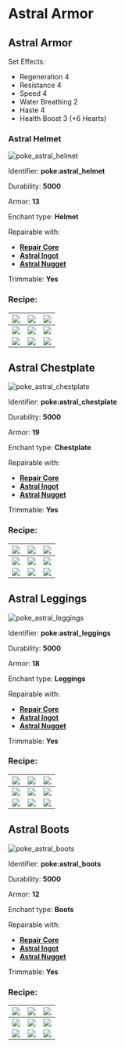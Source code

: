 # Astral Armor

## Astral Armor

Set Effects:

* Regeneration 4
* Resistance 4
* Speed 4
* Water Breathing 2
* Haste 4
* Health Boost 3 (+6 Hearts)

### Astral Helmet

![poke\_astral\_helmet](https://github.com/ItsMePok/PFE/assets/136857747/87e3572c-1953-4357-b4f1-30e7106484ba)

Identifier: **poke:astral\_helmet**

Durability: **5000**

Armor: **13**

Enchant type: **Helmet**

Repairable with:

* [**Repair Core**](https://pfewiki.gitbook.io/home/items/cores/repair-core)
* [**Astral Ingot**](https://pfewiki.gitbook.io/home/items/ingots/astral-ingot)
* [**Astral Nugget**](https://pfewiki.gitbook.io/home/items/nuggets/astral-nugget)

Trimmable: **Yes**

### Recipe:

| [![](https://github.com/user-attachments/assets/5e41a445-9d9f-416f-9d35-09653dbfa8f9)](https://pfewiki.gitbook.io/home/blocks/ore-blocks/astral-block)  | [![](https://github.com/user-attachments/assets/5e41a445-9d9f-416f-9d35-09653dbfa8f9)](https://pfewiki.gitbook.io/home/blocks/ore-blocks/astral-block)   | [![](https://github.com/user-attachments/assets/5e41a445-9d9f-416f-9d35-09653dbfa8f9)](https://pfewiki.gitbook.io/home/blocks/ore-blocks/astral-block)      |
| ------------------------------------------------------------------------------------------------------------------------------------------------------- | -------------------------------------------------------------------------------------------------------------------------------------------------------- | ----------------------------------------------------------------------------------------------------------------------------------------------------------- |
| [![](https://github.com/user-attachments/assets/5e41a445-9d9f-416f-9d35-09653dbfa8f9)](https://pfewiki.gitbook.io/home/blocks/ore-blocks/astral-block)  | [![](https://github.com/ItsMePok/PFE/assets/136857747/31a3075a-f2ec-4825-8333-e93509fcc6ca)](https://github.com/ItsMePok/PFE/wiki/Platinum-Upgrade-Core) | [![](https://github.com/user-attachments/assets/5e41a445-9d9f-416f-9d35-09653dbfa8f9)](https://pfewiki.gitbook.io/home/blocks/ore-blocks/astral-block)      |
| [![](https://github.com/user-attachments/assets/90856747-3fc2-4852-a002-7dcab3da95e8)](https://github.com/ItsMePok/PFE/wiki/Galaxy-Armor#galaxy-helmet) | [![](https://github.com/user-attachments/assets/5e41a445-9d9f-416f-9d35-09653dbfa8f9)](https://pfewiki.gitbook.io/home/blocks/ore-blocks/astral-block)   | [![](https://github.com/ItsMePok/PFE/assets/136857747/da27f44c-2b36-4321-bc05-be1c763fe703)](https://github.com/ItsMePok/PFE/wiki/Medic-Armor#medic-helmet) |

## Astral Chestplate

![poke\_astral\_chestplate](https://github.com/ItsMePok/PFE/assets/136857747/7688b9f6-2513-416a-a871-8a7920a2a20e)

Identifier: **poke:astral\_chestplate**

Durability: **5000**

Armor: **19**

Enchant type: **Chestplate**

Repairable with:

* [**Repair Core**](https://pfewiki.gitbook.io/home/items/cores/repair-core)
* [**Astral Ingot**](https://pfewiki.gitbook.io/home/items/ingots/astral-ingot)
* [**Astral Nugget**](https://pfewiki.gitbook.io/home/items/nuggets/astral-nugget)

Trimmable: **Yes**

### Recipe:

| [![](https://github.com/user-attachments/assets/5e41a445-9d9f-416f-9d35-09653dbfa8f9)](https://pfewiki.gitbook.io/home/blocks/ore-blocks/astral-block)      | [![](https://github.com/user-attachments/assets/5e41a445-9d9f-416f-9d35-09653dbfa8f9)](https://pfewiki.gitbook.io/home/blocks/ore-blocks/astral-block)   | [![](https://github.com/user-attachments/assets/5e41a445-9d9f-416f-9d35-09653dbfa8f9)](https://pfewiki.gitbook.io/home/blocks/ore-blocks/astral-block)          |
| ----------------------------------------------------------------------------------------------------------------------------------------------------------- | -------------------------------------------------------------------------------------------------------------------------------------------------------- | --------------------------------------------------------------------------------------------------------------------------------------------------------------- |
| [![](https://github.com/user-attachments/assets/5e41a445-9d9f-416f-9d35-09653dbfa8f9)](https://pfewiki.gitbook.io/home/blocks/ore-blocks/astral-block)      | [![](https://github.com/ItsMePok/PFE/assets/136857747/31a3075a-f2ec-4825-8333-e93509fcc6ca)](https://github.com/ItsMePok/PFE/wiki/Platinum-Upgrade-Core) | [![](https://github.com/user-attachments/assets/5e41a445-9d9f-416f-9d35-09653dbfa8f9)](https://pfewiki.gitbook.io/home/blocks/ore-blocks/astral-block)          |
| [![](https://github.com/user-attachments/assets/5435a5db-3cc2-4037-b872-669d2590aa1a)](https://github.com/ItsMePok/PFE/wiki/Galaxy-Armor#galaxy-chestplate) | [![](https://github.com/user-attachments/assets/5e41a445-9d9f-416f-9d35-09653dbfa8f9)](https://pfewiki.gitbook.io/home/blocks/ore-blocks/astral-block)   | [![](https://github.com/ItsMePok/PFE/assets/136857747/87cc902d-a460-4a91-8792-f2f91ca93911)](https://github.com/ItsMePok/PFE/wiki/Medic-Armor#medic-chestplate) |

## Astral Leggings

![poke\_astral\_leggings](https://github.com/ItsMePok/PFE/assets/136857747/ad7cbc6a-2a62-4267-bc53-0d60d72ac3e6)

Identifier: **poke:astral\_leggings**

Durability: **5000**

Armor: **18**

Enchant type: **Leggings**

Repairable with:

* [**Repair Core**](https://pfewiki.gitbook.io/home/items/cores/repair-core)
* [**Astral Ingot**](https://pfewiki.gitbook.io/home/items/ingots/astral-ingot)
* [**Astral Nugget**](https://pfewiki.gitbook.io/home/items/nuggets/astral-nugget)

Trimmable: **Yes**

### Recipe:

| [![](https://github.com/user-attachments/assets/5e41a445-9d9f-416f-9d35-09653dbfa8f9)](https://pfewiki.gitbook.io/home/blocks/ore-blocks/astral-block)    | [![](https://github.com/user-attachments/assets/5e41a445-9d9f-416f-9d35-09653dbfa8f9)](https://pfewiki.gitbook.io/home/blocks/ore-blocks/astral-block)   | [![](https://github.com/user-attachments/assets/5e41a445-9d9f-416f-9d35-09653dbfa8f9)](https://pfewiki.gitbook.io/home/blocks/ore-blocks/astral-block)        |
| --------------------------------------------------------------------------------------------------------------------------------------------------------- | -------------------------------------------------------------------------------------------------------------------------------------------------------- | ------------------------------------------------------------------------------------------------------------------------------------------------------------- |
| [![](https://github.com/user-attachments/assets/5e41a445-9d9f-416f-9d35-09653dbfa8f9)](https://pfewiki.gitbook.io/home/blocks/ore-blocks/astral-block)    | [![](https://github.com/ItsMePok/PFE/assets/136857747/31a3075a-f2ec-4825-8333-e93509fcc6ca)](https://github.com/ItsMePok/PFE/wiki/Platinum-Upgrade-Core) | [![](https://github.com/user-attachments/assets/5e41a445-9d9f-416f-9d35-09653dbfa8f9)](https://pfewiki.gitbook.io/home/blocks/ore-blocks/astral-block)        |
| [![](https://github.com/user-attachments/assets/b87ee6aa-655e-4e46-b6b4-8799e2d8ec7a)](https://github.com/ItsMePok/PFE/wiki/Galaxy-Armor#galaxy-leggings) | [![](https://github.com/user-attachments/assets/5e41a445-9d9f-416f-9d35-09653dbfa8f9)](https://pfewiki.gitbook.io/home/blocks/ore-blocks/astral-block)   | [![](https://github.com/ItsMePok/PFE/assets/136857747/891f0917-cfcc-4d57-9fc3-1d593c296faa)](https://github.com/ItsMePok/PFE/wiki/Medic-Armor#medic-leggings) |

## Astral Boots

![poke\_astral\_boots](https://github.com/ItsMePok/PFE/assets/136857747/50abc0f0-1e5d-4077-932e-299f3eefbb2f)

Identifier: **poke:astral\_boots**

Durability: **5000**

Armor: **12**

Enchant type: **Boots**

Repairable with:

* [**Repair Core**](https://pfewiki.gitbook.io/home/items/cores/repair-core)
* [**Astral Ingot**](https://pfewiki.gitbook.io/home/items/ingots/astral-ingot)
* [**Astral Nugget**](https://pfewiki.gitbook.io/home/items/nuggets/astral-nugget)

Trimmable: **Yes**

### Recipe:

| [![](https://github.com/user-attachments/assets/5e41a445-9d9f-416f-9d35-09653dbfa8f9)](https://pfewiki.gitbook.io/home/blocks/ore-blocks/astral-block) | [![](https://github.com/user-attachments/assets/5e41a445-9d9f-416f-9d35-09653dbfa8f9)](https://pfewiki.gitbook.io/home/blocks/ore-blocks/astral-block)   | [![](https://github.com/user-attachments/assets/5e41a445-9d9f-416f-9d35-09653dbfa8f9)](https://pfewiki.gitbook.io/home/blocks/ore-blocks/astral-block)     |
| ------------------------------------------------------------------------------------------------------------------------------------------------------ | -------------------------------------------------------------------------------------------------------------------------------------------------------- | ---------------------------------------------------------------------------------------------------------------------------------------------------------- |
| [![](https://github.com/user-attachments/assets/5e41a445-9d9f-416f-9d35-09653dbfa8f9)](https://pfewiki.gitbook.io/home/blocks/ore-blocks/astral-block) | [![](https://github.com/ItsMePok/PFE/assets/136857747/31a3075a-f2ec-4825-8333-e93509fcc6ca)](https://github.com/ItsMePok/PFE/wiki/Platinum-Upgrade-Core) | [![](https://github.com/user-attachments/assets/5e41a445-9d9f-416f-9d35-09653dbfa8f9)](https://pfewiki.gitbook.io/home/blocks/ore-blocks/astral-block)     |
| [![](https://github.com/user-attachments/assets/037d2190-cf10-457b-9534-65eacc90e81c)](https://github.com/ItsMePok/PFE/wiki/Galaxy-Armor#galaxy-boots) | [![](https://github.com/user-attachments/assets/5e41a445-9d9f-416f-9d35-09653dbfa8f9)](https://pfewiki.gitbook.io/home/blocks/ore-blocks/astral-block)   | [![](https://github.com/ItsMePok/PFE/assets/136857747/695ff1f8-7304-4b46-9fdc-38afe7c21371)](https://github.com/ItsMePok/PFE/wiki/Medic-Armor#medic-boots) |
